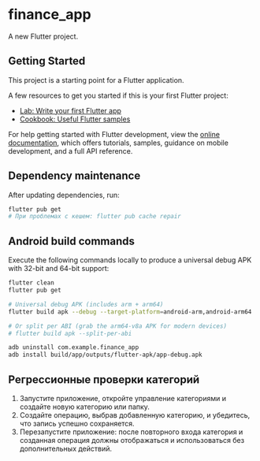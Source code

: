 # finance_app

A new Flutter project.

## Getting Started

This project is a starting point for a Flutter application.

A few resources to get you started if this is your first Flutter project:

- [Lab: Write your first Flutter app](https://docs.flutter.dev/get-started/codelab)
- [Cookbook: Useful Flutter samples](https://docs.flutter.dev/cookbook)

For help getting started with Flutter development, view the
[online documentation](https://docs.flutter.dev/), which offers tutorials,
samples, guidance on mobile development, and a full API reference.

## Dependency maintenance

After updating dependencies, run:

```bash
flutter pub get
# При проблемах с кешем: flutter pub cache repair
```

## Android build commands

Execute the following commands locally to produce a universal debug APK with 32-bit and 64-bit support:

```bash
flutter clean
flutter pub get

# Universal debug APK (includes arm + arm64)
flutter build apk --debug --target-platform=android-arm,android-arm64

# Or split per ABI (grab the arm64-v8a APK for modern devices)
# flutter build apk --split-per-abi

adb uninstall com.example.finance_app
adb install build/app/outputs/flutter-apk/app-debug.apk
```

## Регрессионные проверки категорий

1. Запустите приложение, откройте управление категориями и создайте новую категорию или папку.
2. Создайте операцию, выбрав добавленную категорию, и убедитесь, что запись успешно сохраняется.
3. Перезапустите приложение: после повторного входа категория и созданная операция должны отображаться и использоваться без дополнительных действий.
